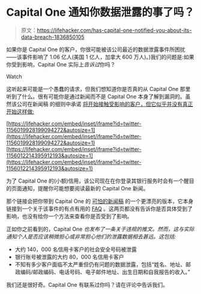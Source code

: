# Capital One 通知你数据泄露的事了吗？

> 原文：<https://lifehacker.com/has-capital-one-notified-you-about-its-data-breach-1836850105>

如果你是 Capital One 的客户，你很可能被该公司最近的数据泄露事件所困扰——该事件影响了 1.06 亿人(美国 1 亿人，加拿大 600 万人)。)我们的问题是:如果你受到影响，Capital One 实际上*告诉过*你吗？

Watch

这听起来可能是一个愚蠢的请求，但我们想知道你是否真的从 Capital One 那里听到了什么。很有可能你是通过新闻而不是 Capital One 本身了解到漏洞的。虽然该公司在新闻稿 的细则中承诺 [将开始接触受影响的客户，但它似乎并没有真正开始这样做:](https://lifehacker.com/when-theres-a-data-breach-always-read-the-fine-print-1836816788)

 [https://lifehacker.com/embed/inset/iframe?id=twitter-1156019928199094272&autosize=1](https://lifehacker.com/embed/inset/iframe?id=twitter-1156019928199094272&autosize=1)  [https://lifehacker.com/embed/inset/iframe?id=twitter-1156012214395912193&autosize=1](https://lifehacker.com/embed/inset/iframe?id=twitter-1156012214395912193&autosize=1) 

为了 Capital One 的(小额)信用，该公司现在在你登录其银行服务时会有一个醒目的页面通知，提醒你可能想要阅读最新的 Capital One 新闻。

那个链接会把你带到 Capital One 的 [可怕的新闻稿](https://lifehacker.com/when-theres-a-data-breach-always-read-the-fine-print-1836816788) 的一个更漂亮的版本，它本身链接到一个关于该事件的有点有用的 [FAQ](https://www.capitalone.com/facts2019/2/) 。这两页都没有告诉你是否具体受到了影响，也没有给你一个方法来查看你是否受到了影响。

正如你之前看到的，Capital One *也发布了一条关于违规的推文。然而，这与实际通知个人是否应该稍微担心或非常担心他们的泄露数据相去甚远。这包括:*

*   大约 140，000 名信用卡客户的社会安全号码被泄露
*   银行账号被泄露的大约 80，000 名信用卡客户
*   不知有多少客户面临不太严重但仍有问题的数据泄露，包括“姓名、地址、邮政编码/邮政编码、电话号码、电子邮件地址、出生日期和自我报告的收入。”

我们还是很好奇。Capital One 有联系过你吗？请在评论中告诉我们。